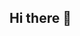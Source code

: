 ## Hi there 👋

<!--
**Swarup-Patil/Swarup-Patil** is a ✨ _special_ ✨ repository because its `README.md` (this file) appears on your GitHub profile.

Here are some ideas to get you started:

- 🔭 I’m currently working on ...
- 🌱 I’m currently learning ...
- 👯 I’m looking to collaborate on ...
- 🤔 I’m looking for help with ...<!DOCTYPE html>
<html lang="en">
<head>
  <meta charset="UTF-8" />
  <meta name="viewport" content="width=device-width, initial-scale=1.0" />
  <title>Swarup Patil - Portfolio Readme</title>
  <link href="https://cdn.jsdelivr.net/npm/bootstrap@5.3.0/dist/css/bootstrap.min.css" rel="stylesheet">
  <link href="https://cdnjs.cloudflare.com/ajax/libs/font-awesome/6.5.0/css/all.min.css" rel="stylesheet">
  <style>
    body {
      font-family: 'Segoe UI', sans-serif;
      background-color: #0f172a;
      color: #f8fafc;
      padding: 2rem;
    }
    h1, h2, h3 {
      color: #38bdf8;
    }
    .tech-icon {
      font-size: 1.5rem;
      margin-right: 10px;
    }
    .section {
      margin-bottom: 2rem;
    }
    .email, .linkedin {
      color: #facc15;
    }
    .stack-icons i {
      margin: 10px;
      font-size: 24px;
    }
    .stack-title {
      margin-top: 1rem;
    }
  </style>
</head>
<body>
  <h1>👋 Hello, I'm Swarup Patil</h1>
  <p>Full-stack developer passionate about cloud-native applications, automation, and real-world problem solving.</p>

  <div class="section">
    <h2>👨‍💻 About Me</h2>
    <ul>
      <li>Assistant Manager at <strong>Jio Platforms Ltd</strong> – MERN-based automation tools, DevOps, and system integration.</li>
      <li>🚀 Love building scalable full-stack apps and automation pipelines.</li>
      <li>📫 Reach me at: <a class="email" href="mailto:swarupaa619yes@gmail.com">swarupaa619yes@gmail.com</a></li>
    </ul>
  </div>

  <div class="section">
    <h2>💼 Work Experience</h2>
    <h5>Jio Platforms Limited</h5>
    <p><em>Oct 2023 – Oct 2024</em></p>
    <ul>
      <li>Developed full-stack automation portal (MERN + Docker + K8s).</li>
      <li>Integrated monitoring tools (Prometheus, Grafana) and CI/CD via Azure DevOps.</li>
    </ul>
  </div>

  <div class="section">
    <h2>🧠 Projects</h2>
    <ul>
      <li><strong>College Student Portal:</strong> MERN stack – 15K+ visits, 2.5K active users.</li>
      <li><strong>Travel Log App:</strong> Node.js + AR.js – geotagged journaling with image tracking.</li>
      <li><strong>Bugsquash Platform:</strong> Hackathon app with 300+ live users and 100% submission rate.</li>
    </ul>
  </div>

  <div class="section">
    <h2>🛠️ Tech Stack</h2>
    <div class="row">
      <div class="col-md-6">
        <h5 class="stack-title">Frontend</h5>
        <div class="stack-icons">
          <i class="fab fa-react"></i> React.js, Next.js<br />
          <i class="fab fa-html5"></i> HTML<br />
          <i class="fab fa-css3"></i> CSS, Bootstrap
        </div>
      </div>
      <div class="col-md-6">
        <h5 class="stack-title">Backend & Tools</h5>
        <div class="stack-icons">
          <i class="fab fa-node-js"></i> Node.js, Express.js<br />
          <i class="fab fa-python"></i> Flask, Django<br />
          <i class="fab fa-docker"></i> Docker, Kubernetes
        </div>
      </div>
    </div>
    <div class="row mt-3">
      <div class="col-md-6">
        <h5 class="stack-title">Cloud & DevOps</h5>
        <div class="stack-icons">
          <i class="fab fa-aws"></i> AWS, Azure<br />
          <i class="fas fa-code-branch"></i> Git, GitHub, Jenkins
        </div>
      </div>
      <div class="col-md-6">
        <h5 class="stack-title">Databases</h5>
        <div class="stack-icons">
          <i class="fas fa-database"></i> MongoDB, MySQL, PostgreSQL
        </div>
      </div>
    </div>
  </div>

  <div class="section">
    <h2>🎓 Education</h2>
    <p><strong>SIES GST, University of Mumbai</strong><br />B.E. in Information Technology – May 2023</p>
  </div>

  <div class="section">
    <h2>🔗 Let’s Connect</h2>
    <p>
      <a class="linkedin" href="https://www.linkedin.com/in/swarup-santosh-patil" target="_blank">
        <i class="fab fa-linkedin"></i> LinkedIn
      </a>
    </p>
  </div>
</body>
</html>

- 💬 Ask me about ...
- 📫 How to reach me: ...
- 😄 Pronouns: ...
- ⚡ Fun fact: ...
-->
